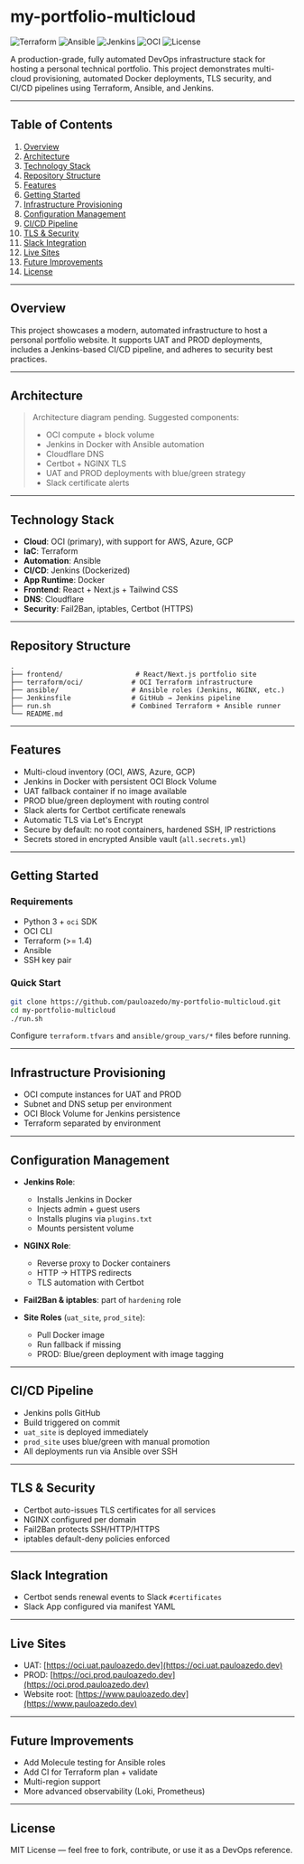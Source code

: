 
# my-portfolio-multicloud

![Terraform](https://img.shields.io/badge/Terraform-v1.4+-623CE4?logo=terraform&logoColor=white)
![Ansible](https://img.shields.io/badge/Ansible-Automation-EE0000?logo=ansible)
![Jenkins](https://img.shields.io/badge/Jenkins-CI/CD-D24939?logo=jenkins)
![OCI](https://img.shields.io/badge/Oracle%20Cloud-Infrastructure-F80000?logo=oracle)
![License](https://img.shields.io/badge/license-MIT-green)

A production-grade, fully automated DevOps infrastructure stack for hosting a personal technical portfolio. This project demonstrates multi-cloud provisioning, automated Docker deployments, TLS security, and CI/CD pipelines using Terraform, Ansible, and Jenkins.

---

## Table of Contents

1. [Overview](#overview)
2. [Architecture](#architecture)
3. [Technology Stack](#technology-stack)
4. [Repository Structure](#repository-structure)
5. [Features](#features)
6. [Getting Started](#getting-started)
7. [Infrastructure Provisioning](#infrastructure-provisioning)
8. [Configuration Management](#configuration-management)
9. [CI/CD Pipeline](#cicd-pipeline)
10. [TLS & Security](#tls--security)
11. [Slack Integration](#slack-integration)
12. [Live Sites](#live-sites)
13. [Future Improvements](#future-improvements)
14. [License](#license)

---

## Overview

This project showcases a modern, automated infrastructure to host a personal portfolio website. It supports UAT and PROD deployments, includes a Jenkins-based CI/CD pipeline, and adheres to security best practices.

---

## Architecture

> Architecture diagram pending. Suggested components:
> - OCI compute + block volume
> - Jenkins in Docker with Ansible automation
> - Cloudflare DNS
> - Certbot + NGINX TLS
> - UAT and PROD deployments with blue/green strategy
> - Slack certificate alerts

---

## Technology Stack

- **Cloud**: OCI (primary), with support for AWS, Azure, GCP
- **IaC**: Terraform
- **Automation**: Ansible
- **CI/CD**: Jenkins (Dockerized)
- **App Runtime**: Docker
- **Frontend**: React + Next.js + Tailwind CSS
- **DNS**: Cloudflare
- **Security**: Fail2Ban, iptables, Certbot (HTTPS)

---

## Repository Structure

```
.
├── frontend/                  # React/Next.js portfolio site
├── terraform/oci/            # OCI Terraform infrastructure
├── ansible/                  # Ansible roles (Jenkins, NGINX, etc.)
├── Jenkinsfile               # GitHub → Jenkins pipeline
├── run.sh                    # Combined Terraform + Ansible runner
└── README.md
```

---

## Features

- Multi-cloud inventory (OCI, AWS, Azure, GCP)
- Jenkins in Docker with persistent OCI Block Volume
- UAT fallback container if no image available
- PROD blue/green deployment with routing control
- Slack alerts for Certbot certificate renewals
- Automatic TLS via Let's Encrypt
- Secure by default: no root containers, hardened SSH, IP restrictions
- Secrets stored in encrypted Ansible vault (`all.secrets.yml`)

---

## Getting Started

### Requirements

- Python 3 + `oci` SDK
- OCI CLI
- Terraform (>= 1.4)
- Ansible
- SSH key pair

### Quick Start

```bash
git clone https://github.com/pauloazedo/my-portfolio-multicloud.git
cd my-portfolio-multicloud
./run.sh
```

Configure `terraform.tfvars` and `ansible/group_vars/*` files before running.

---

## Infrastructure Provisioning

- OCI compute instances for UAT and PROD
- Subnet and DNS setup per environment
- OCI Block Volume for Jenkins persistence
- Terraform separated by environment

---

## Configuration Management

- **Jenkins Role**:
  - Installs Jenkins in Docker
  - Injects admin + guest users
  - Installs plugins via `plugins.txt`
  - Mounts persistent volume

- **NGINX Role**:
  - Reverse proxy to Docker containers
  - HTTP → HTTPS redirects
  - TLS automation with Certbot

- **Fail2Ban & iptables**: part of `hardening` role

- **Site Roles** (`uat_site`, `prod_site`):
  - Pull Docker image
  - Run fallback if missing
  - PROD: Blue/green deployment with image tagging

---

## CI/CD Pipeline

- Jenkins polls GitHub
- Build triggered on commit
- `uat_site` is deployed immediately
- `prod_site` uses blue/green with manual promotion
- All deployments run via Ansible over SSH

---

## TLS & Security

- Certbot auto-issues TLS certificates for all services
- NGINX configured per domain
- Fail2Ban protects SSH/HTTP/HTTPS
- iptables default-deny policies enforced

---

## Slack Integration

- Certbot sends renewal events to Slack `#certificates`
- Slack App configured via manifest YAML

---

## Live Sites

- UAT: [https://oci.uat.pauloazedo.dev](https://oci.uat.pauloazedo.dev)
- PROD: [https://oci.prod.pauloazedo.dev](https://oci.prod.pauloazedo.dev)
- Website root: [https://www.pauloazedo.dev](https://www.pauloazedo.dev)

---

## Future Improvements

- Add Molecule testing for Ansible roles
- Add CI for Terraform plan + validate
- Multi-region support
- More advanced observability (Loki, Prometheus)

---

## License

MIT License — feel free to fork, contribute, or use it as a DevOps reference.
